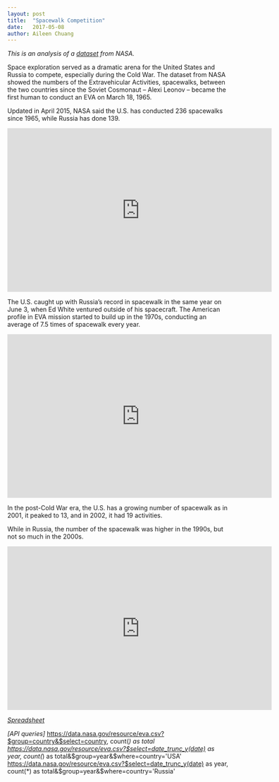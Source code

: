 ```yaml
---
layout: post
title:  "Spacewalk Competition"
date:   2017-05-08
author: Aileen Chuang
---
```


_This is an analysis of a [dataset](https://data.nasa.gov/Raw-Data/Extra-vehicular-Activity-EVA-US-and-Russia/9kcy-zwvn) from NASA._

Space exploration served as a dramatic arena for the United States and Russia to compete, especially during the Cold War. The dataset from NASA showed the numbers of the Extravehicular Activities, spacewalks, between the two countries since the Soviet Cosmonaut – Alexi Leonov – became the first human to conduct an EVA on March 18, 1965.

Updated in April 2015, NASA said the U.S. has conducted 236 spacewalks since 1965, while Russia has done 139.

<iframe width="600" height="371" seamless frameborder="0" scrolling="no" src="https://docs.google.com/spreadsheets/d/11MvR4YgIegRUpcJHkUipI4sYjuEit45n3m5WqrKebcs/pubchart?oid=931686000&amp;format=interactive"></iframe>

The U.S. caught up with Russia’s record in spacewalk in the same year on June 3, when Ed White ventured outside of his spacecraft. The American profile in EVA mission started to build up in the 1970s, conducting an average of 7.5 times of spacewalk every year.

<iframe width="600" height="371" seamless frameborder="0" scrolling="no" src="https://docs.google.com/spreadsheets/d/11MvR4YgIegRUpcJHkUipI4sYjuEit45n3m5WqrKebcs/pubchart?oid=436267471&amp;format=interactive"></iframe>

In the post-Cold War era, the U.S. has a growing number of spacewalk as in 2001, it peaked to 13, and in 2002, it had 19 activities.

While in Russia, the number of the spacewalk was higher in the 1990s, but not so much in the 2000s.

<iframe width="600" height="371" seamless frameborder="0" scrolling="no" src="https://docs.google.com/spreadsheets/d/11MvR4YgIegRUpcJHkUipI4sYjuEit45n3m5WqrKebcs/pubchart?oid=1084628964&amp;format=interactive"></iframe>

_[Spreadsheet](https://docs.google.com/spreadsheets/d/11MvR4YgIegRUpcJHkUipI4sYjuEit45n3m5WqrKebcs/edit?usp=sharing)_

_[API queries]_
https://data.nasa.gov/resource/eva.csv?$group=country&$select=country, count(*) as total
https://data.nasa.gov/resource/eva.csv?$select=date_trunc_y(date) as year, count(*) as total&$group=year&$where=country='USA'
https://data.nasa.gov/resource/eva.csv?$select=date_trunc_y(date) as year, count(*) as total&$group=year&$where=country='Russia'

